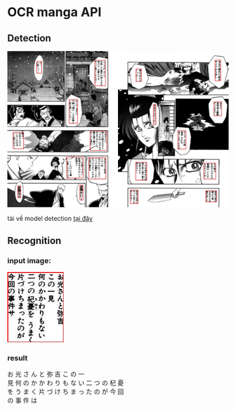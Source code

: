 <h1>OCR manga API</h1>
<h2>Detection</h2>
<img src="assets/detection.jpg">
<p>tài về model detection <a href="#">tại đây</a> </p>
<h2>Recognition</h2>
<div>
<h3>input image:</h3>
<img src="assets/recognition1.jpg"><h3>result</h3><p>お 光 さ ん と 弥 吉 こ の 一 <br>
見 何 の か か わ り も な い 二 つ の 杞 憂<br>
を う ま く 片 づ け ち ま っ た の が 今 回<br>
の 事 件 は</p></div>